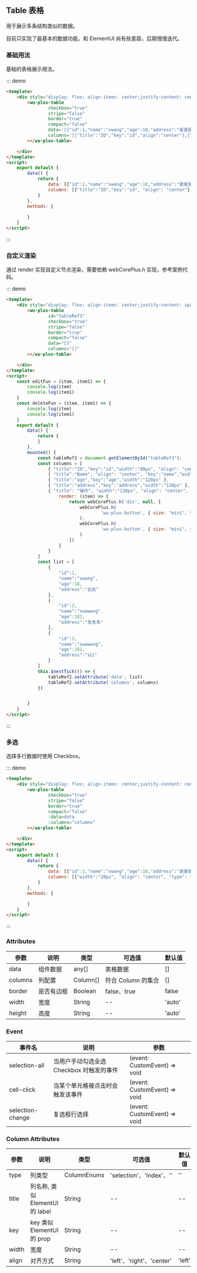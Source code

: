 
## Table 表格

用于展示多条结构类似的数据。

目前只实现了最基本的数据功能，和 ElementUI 尚有些差距，后期慢慢迭代。

### 基础用法

基础的表格展示用法。

::: demo
```html
<template>
    <div style="display: flex; align-items: center;justify-content: center;width: 100%; margin-top: 8px; margin-bottom: 16px">
        <wu-plus-table
                checkbox="true"
                stripe="false"
                border="true"
                compact="false"
                data='[{"id":1,"name":"xwang","age":18,"address":"是是是"}]'
                columns='[{"title":"ID","key":"id","align":"center"},{"title":"Name","align":"center","key":"name"},{"title":"age","key":"age"},{"title":"address","key":"address"}]'
        ></wu-plus-table>

    </div>
</template>
<script>
    export default {
        data() {
            return {
                data: [{"id":1,"name":"xwang","age":18,"address":"是是是"}],
                columns: [{"title":"ID","key":"id", "align": "center"},{"title":"Name", "align": "center", "key":"name"},{"title":"age","key":"age"},{"title":"address","key":"address"}]
            }
        },
        methods: {
            
        }
    }
</script>
```
:::

### 自定义渲染

通过 render 实现自定义节点渲染，需要依赖  webCorePlus.h 实现，参考案例代码。

::: demo
```html
<template>
    <div style="display: flex; align-items: center;justify-content: space-around;width: 100%; margin-top: 8px; margin-bottom: 16px">
        <wu-plus-table
                id="tableRef3"
                checkbox="true"
                stripe="false"
                border="true"
                compact="false"
                data="[]"
                columns="[]"
        ></wu-plus-table>

    </div>
</template>
<script>
    const editFun = (item, item1) => {
        console.log(item)
        console.log(item1)
    }
    const deleteFun = (item, item1) => {
        console.log(item)
        console.log(item1)
    }
    export default {
        data() {
            return {
            }
        },
        mounted() {
            const tableRef2 = document.getElementById("tableRef3");
            const columns = [
                { "title":"ID","key":"id","width":"80px", "align": "center" },
                { "title":"Name", "align": "center", "key":"name","width":"120px" },
                { "title":"age","key":"age","width":"120px" },
                { "title":"address","key":"address","width":"120px" },
                { "title": "操作", "width":"120px", "align": "center",
                    render: (item) => {
                        return webCorePlus.h('div', null, [
                            webCorePlus.h(
                                    'wu-plus-button', { size: "mini", type: "primary", style: { color: "blue", cursor: "pointer"}, onclick: (item1) => editFun(item, item1)}, '编辑'
                            ),
                            webCorePlus.h(
                                    'wu-plus-button', { size: "mini", type: "danger", style: { color: "blue", marginLeft: "8px", cursor: "pointer"}, onclick: (item1) => deleteFun(item, item1)}, '删除'
                            )
                        ])
                    }
                }
            ]
            const list = [
                {
                    "id":1,
                    "name":"xwang",
                    "age":18,
                    "address":"此处"
                },
                {
                    "id":2,
                    "name":"xwawwng",
                    "age":182,
                    "address":"急急急"
                },
                {
                    "id":3,
                    "name":"xwawwng",
                    "age":182,
                    "address":"以i"
                }
            ]
            this.$nextTick(() => {
                tableRef2.setAttribute('data', list)
                tableRef2.setAttribute('columns', columns)
            })


        }
    }
</script>
```
:::

### 多选

选择多行数据时使用 Checkbox。

::: demo
```html
<template>
    <div style="display: flex; align-items: center;justify-content: center;width: 100%; margin-top: 8px; margin-bottom: 16px">
        <wu-plus-table
                checkbox="true"
                stripe="false"
                border="true"
                compact="false"
                :data=data
                :columns="columns"
        ></wu-plus-table>

    </div>
</template>
<script>
    export default {
        data() {
            return {
                data: [{"id":1,"name":"xwang","age":18,"address":"是是是"}, {"id":2,"name":"xwang","age":18,"address":"是是是"}, {"id":3,"name":"xwang","age":18,"address":"是是是"}, {"id":4,"name":"xwang","age":18,"address":"是是是"}],
                columns: [{"width":"20px", "align": "center", "type": "selection"},{"title":"ID","key":"id", "align": "center"},{"title":"Name", "align": "center", "key":"name"},{"title":"age","key":"age"},{"title":"address","key":"address"}]
            }
        },
        methods: {

        }
    }
</script>
```
:::

### Attributes

<style>
</style>
| 参数      | 说明    | 类型      | 可选值       | 默认值   |
|---------- |-------- |---------- |-------------  |-------- |
| data | 组件数据 | any[] | 表格数据| [] |
| columns | 列配置 | Column[] | 符合 Column 的集合 | [] |
| border | 是否有边框 | Boolean | false、true | false |
| width | 宽度 | String | -- | 'auto' |
| height | 高度 | String | -- | 'auto' |


### Event

| 事件名      | 说明    | 参数     | 
|---------- |-------- |---------- |
| selection-all | 当用户手动勾选全选 Checkbox 时触发的事件 | (event: CustomEvent) => void |
| cell-click | 当某个单元格被点击时会触发该事件 | (event: CustomEvent) => void |
| selection-change | 复选框行选择 | (event: CustomEvent) => void |

### Column Attributes

| 参数      | 说明    | 类型      | 可选值       | 默认值   |
|---------- |-------- |---------- |-------------  |-------- |
| type | 列类型 | ColumnEnums | 'selection'、'index'、'' | '' |
| title | 列名称, 类似 ElementUI 的 label | String | -- | -- |
| key | key 类似 ElementUI 的 prop | String | -- | -- |
| width | 宽度 | String | -- | -- |
| align | 对齐方式 | String | 'left'、'right'、'center' | 'left' |

